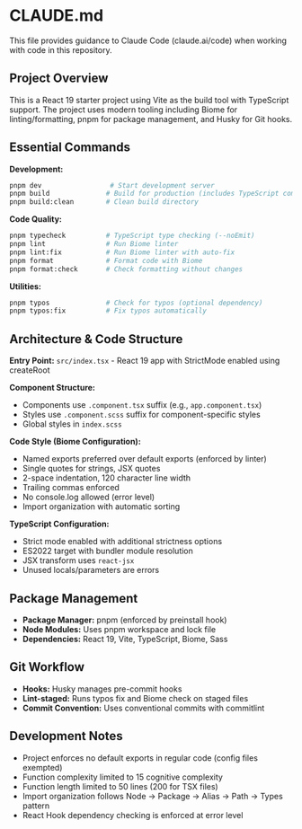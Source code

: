 # CLAUDE.md

This file provides guidance to Claude Code (claude.ai/code) when working with code in this repository.

## Project Overview

This is a React 19 starter project using Vite as the build tool with TypeScript support. The project uses modern tooling including Biome for linting/formatting, pnpm for package management, and Husky for Git hooks.

## Essential Commands

**Development:**
```bash
pnpm dev                 # Start development server
pnpm build              # Build for production (includes TypeScript compilation)
pnpm build:clean        # Clean build directory
```

**Code Quality:**
```bash
pnpm typecheck          # TypeScript type checking (--noEmit)
pnpm lint               # Run Biome linter
pnpm lint:fix           # Run Biome linter with auto-fix
pnpm format             # Format code with Biome
pnpm format:check       # Check formatting without changes
```

**Utilities:**
```bash
pnpm typos              # Check for typos (optional dependency)
pnpm typos:fix          # Fix typos automatically
```

## Architecture & Code Structure

**Entry Point:** `src/index.tsx` - React 19 app with StrictMode enabled using createRoot

**Component Structure:**
- Components use `.component.tsx` suffix (e.g., `app.component.tsx`)
- Styles use `.component.scss` suffix for component-specific styles
- Global styles in `index.scss`

**Code Style (Biome Configuration):**
- Named exports preferred over default exports (enforced by linter)
- Single quotes for strings, JSX quotes
- 2-space indentation, 120 character line width
- Trailing commas enforced
- No console.log allowed (error level)
- Import organization with automatic sorting

**TypeScript Configuration:**
- Strict mode enabled with additional strictness options
- ES2022 target with bundler module resolution
- JSX transform uses `react-jsx`
- Unused locals/parameters are errors

## Package Management

- **Package Manager:** pnpm (enforced by preinstall hook)
- **Node Modules:** Uses pnpm workspace and lock file
- **Dependencies:** React 19, Vite, TypeScript, Biome, Sass

## Git Workflow

- **Hooks:** Husky manages pre-commit hooks
- **Lint-staged:** Runs typos fix and Biome check on staged files
- **Commit Convention:** Uses conventional commits with commitlint

## Development Notes

- Project enforces no default exports in regular code (config files exempted)
- Function complexity limited to 15 cognitive complexity
- Function length limited to 50 lines (200 for TSX files)
- Import organization follows Node → Package → Alias → Path → Types pattern
- React Hook dependency checking is enforced at error level